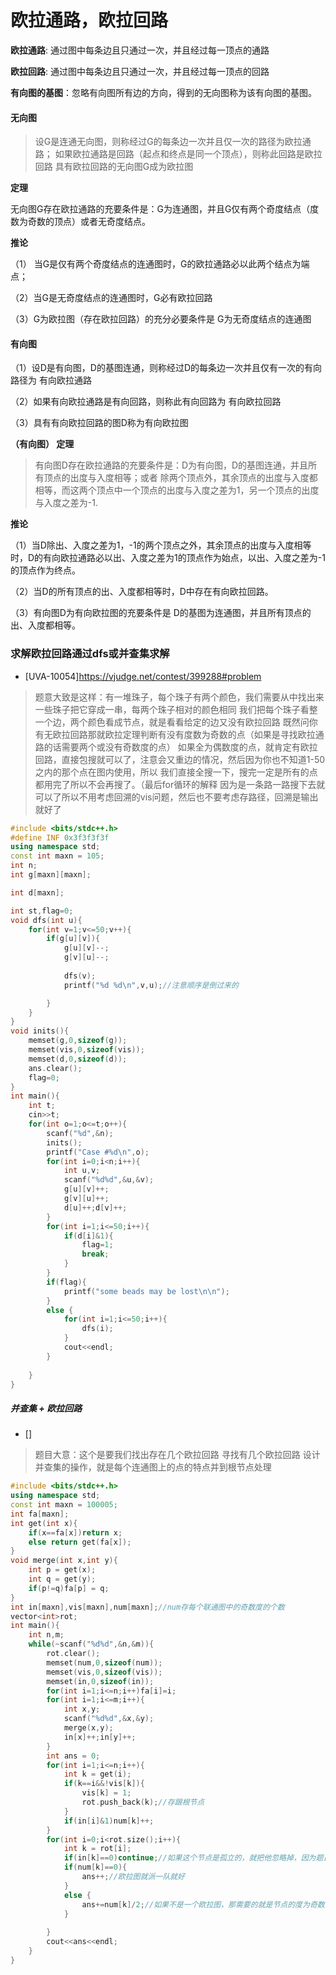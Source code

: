 # 欧拉通路，欧拉回路


**欧拉通路**: 通过图中每条边且只通过一次，并且经过每一顶点的通路

**欧拉回路**: 通过图中每条边且只通过一次，并且经过每一顶点的回路

**有向图的基图**：忽略有向图所有边的方向，得到的无向图称为该有向图的基图。 

#### 无向图

>  设G是连通无向图，则称经过G的每条边一次并且仅一次的路径为欧拉通路；
如果欧拉通路是回路（起点和终点是同一个顶点），则称此回路是欧拉回路
具有欧拉回路的无向图G成为欧拉图

**定理**

 无向图G存在欧拉通路的充要条件是：G为连通图，并且G仅有两个奇度结点（度数为奇数的顶点）或者无奇度结点。

**推论**

（1） 当G是仅有两个奇度结点的连通图时，G的欧拉通路必以此两个结点为端点；

（2）当G是无奇度结点的连通图时，G必有欧拉回路

（3）G为欧拉图（存在欧拉回路）的充分必要条件是  G为无奇度结点的连通图

#### 有向图

（1）设D是有向图，D的基图连通，则称经过D的每条边一次并且仅有一次的有向路径为 有向欧拉通路

（2）如果有向欧拉通路是有向回路，则称此有向回路为  有向欧拉回路

（3）具有有向欧拉回路的图D称为有向欧拉图



 

**（有向图） 定理**

>有向图D存在欧拉通路的充要条件是：D为有向图，D的基图连通，并且所有顶点的出度与入度相等；或者  除两个顶点外，其余顶点的出度与入度都相等，而这两个顶点中一个顶点的出度与入度之差为1，另一个顶点的出度与入度之差为-1.

**推论**

（1）当D除出、入度之差为1，-1的两个顶点之外，其余顶点的出度与入度相等时，D的有向欧拉通路必以出、入度之差为1的顶点作为始点，以出、入度之差为-1的顶点作为终点。

（2）当D的所有顶点的出、入度都相等时，D中存在有向欧拉回路。

（3）有向图D为有向欧拉图的充要条件是  D的基图为连通图，并且所有顶点的出、入度都相等。


### 求解欧拉回路通过dfs或并查集求解

* [UVA-10054]https://vjudge.net/contest/399288#problem

> 题意大致是这样：有一堆珠子，每个珠子有两个颜色，我们需要从中找出来一些珠子把它穿成一串，每两个珠子相对的颜色相同
> 我们把每个珠子看整一个边，两个颜色看成节点，就是看看给定的边又没有欧拉回路
> 既然问你有无欧拉回路那就欧拉定理判断有没有度数为奇数的点（如果是寻找欧拉通路的话需要两个或没有奇数度的点）
> 如果全为偶数度的点，就肯定有欧拉回路，直接包搜就可以了，注意会又重边的情况，然后因为你也不知道1-50之内的那个点在图内使用，所以
> 我们直接全搜一下，搜完一定是所有的点都用完了所以不会再搜了。（最后for循环的解释
> 因为是一条路一路搜下去就可以了所以不用考虑回溯的vis问题，然后也不要考虑存路径，回溯是输出就好了

```c++
#include <bits/stdc++.h>
#define INF 0x3f3f3f3f
using namespace std;
const int maxn = 105;
int n;
int g[maxn][maxn];

int d[maxn];

int st,flag=0;
void dfs(int u){
	for(int v=1;v<=50;v++){
		if(g[u][v]){
			g[u][v]--;
			g[v][u]--;
			
			dfs(v);
			printf("%d %d\n",v,u);//注意顺序是倒过来的

		}
	}
}
void inits(){
	memset(g,0,sizeof(g));
	memset(vis,0,sizeof(vis));
	memset(d,0,sizeof(d));
	ans.clear();
	flag=0;
}
int main(){
	int t;
	cin>>t;
	for(int o=1;o<=t;o++){
		scanf("%d",&n);
		inits();
		printf("Case #%d\n",o);
		for(int i=0;i<n;i++){
			int u,v;
			scanf("%d%d",&u,&v);
			g[u][v]++;
			g[v][u]++;
			d[u]++;d[v]++;
		}
		for(int i=1;i<=50;i++){
			if(d[i]&1){
				flag=1;
				break;
			}
		}
		if(flag){
			printf("some beads may be lost\n\n");
		}
		else {
			for(int i=1;i<=50;i++){
				dfs(i);
			}	
			cout<<endl;
		}
		
	}
} 

```

##### 并查集 + 欧拉回路

* []
  
> 题目大意：这个是要我们找出存在几个欧拉回路
> 寻找有几个欧拉回路
> 设计并查集的操作，就是每个连通图上的点的特点并到根节点处理




```c++
#include <bits/stdc++.h>
using namespace std;
const int maxn = 100005;
int fa[maxn];
int get(int x){
	if(x==fa[x])return x;
	else return get(fa[x]);
}
void merge(int x,int y){
	int p = get(x);
	int q = get(y);
	if(p!=q)fa[p] = q;
}
int in[maxn],vis[maxn],num[maxn];//num存每个联通图中的奇数度的个数
vector<int>rot;
int main(){
	int n,m;
	while(~scanf("%d%d",&n,&m)){
		rot.clear();
		memset(num,0,sizeof(num));
		memset(vis,0,sizeof(vis));
		memset(in,0,sizeof(in));
		for(int i=1;i<=n;i++)fa[i]=i;
		for(int i=1;i<=m;i++){
			int x,y;
			scanf("%d%d",&x,&y);
			merge(x,y);
			in[x]++;in[y]++;
		}
		int ans = 0;
		for(int i=1;i<=n;i++){
			int k = get(i);
			if(k==i&&!vis[k]){
				vis[k] = 1;
				rot.push_back(k);//存跟根节点
			}
			if(in[i]&1)num[k]++;
		}
		for(int i=0;i<rot.size();i++){
			int k = rot[i];
			if(in[k]==0)continue;//如果这个节点是孤立的，就把他忽略掉，因为题目中说不存在
			if(num[k]==0){
				ans++;//欧拉图就派一队就好
			}
			else {
				ans+=num[k]/2;//如果不是一个欧拉图，那需要的就是节点的度为奇数的1/2
			}
			
		}
		cout<<ans<<endl;
	} 
} 

```